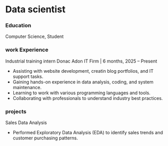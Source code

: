 # Data scientist 

### Education 
Computer Science, Student

### work Experience 
Industrial training intern
Donac Adon IT Firm | 6 months, 2025 – Present
- Assisting with website development, creatin blog portfolios, and IT support tasks.
- Gaining hands-on experience in data analysis, coding, and system maintenance.
- Learning to work with various programming languages and tools.
- Collaborating with professionals to understand industry best practices.

### projects
Sales Data Analysis 
- Performed Exploratory Data Analysis (EDA) to identify sales trends and customer purchasing patterns.
